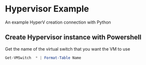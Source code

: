 # Hypervisor Example
An example HyperV creation connection with Python

## Create Hypervisor instance with Powershell

Get the name of the virtual switch that you want the VM to use

```powershell
Get-VMSwitch  * | Format-Table Name
```
